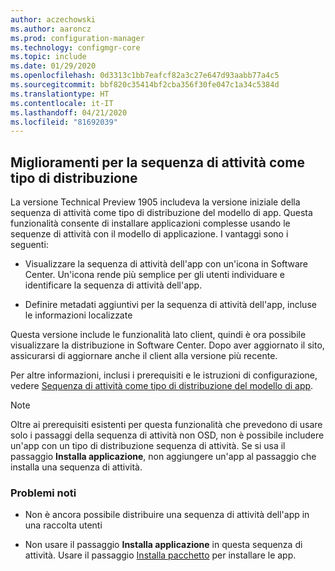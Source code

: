 ```yaml
---
author: aczechowski
ms.author: aaroncz
ms.prod: configuration-manager
ms.technology: configmgr-core
ms.topic: include
ms.date: 01/29/2020
ms.openlocfilehash: 0d3313c1bb7eafcf82a3c27e647d93aabb77a4c5
ms.sourcegitcommit: bbf820c35414bf2cba356f30fe047c1a34c5384d
ms.translationtype: HT
ms.contentlocale: it-IT
ms.lasthandoff: 04/21/2020
ms.locfileid: "81692039"
---
```

## <a name="improvements-to-task-sequence-as-a-deployment-type"></a><a name="bkmk_tsdt"></a> Miglioramenti per la sequenza di attività come tipo di distribuzione

<!--3555953-->

La versione Technical Preview 1905 includeva la versione iniziale della sequenza di attività come tipo di distribuzione del modello di app. Questa funzionalità consente di installare applicazioni complesse usando le sequenze di attività con il modello di applicazione. I vantaggi sono i seguenti:

- Visualizzare la sequenza di attività dell'app con un'icona in Software Center. Un'icona rende più semplice per gli utenti individuare e identificare la sequenza di attività dell'app.

- Definire metadati aggiuntivi per la sequenza di attività dell'app, incluse le informazioni localizzate

Questa versione include le funzionalità lato client, quindi è ora possibile visualizzare la distribuzione in Software Center. Dopo aver aggiornato il sito, assicurarsi di aggiornare anche il client alla versione più recente.

Per altre informazioni, inclusi i prerequisiti e le istruzioni di configurazione, vedere [Sequenza di attività come tipo di distribuzione del modello di app](../../../2019/technical-preview-1905.md#bkmk_tsdt).

> [!NOTE]
> Oltre ai prerequisiti esistenti per questa funzionalità che prevedono di usare solo i passaggi della sequenza di attività non OSD, non è possibile includere un'app con un tipo di distribuzione sequenza di attività. Se si usa il passaggio **Installa applicazione**, non aggiungere un'app al passaggio che installa una sequenza di attività.

### <a name="known-issues"></a><a name="bkmk_tsdt-ki"></a> Problemi noti

- Non è ancora possibile distribuire una sequenza di attività dell'app in una raccolta utenti

- Non usare il passaggio **Installa applicazione** in questa sequenza di attività. Usare il passaggio [Installa pacchetto](../../../../../osd/understand/task-sequence-steps.md#BKMK_InstallPackage) per installare le app.
